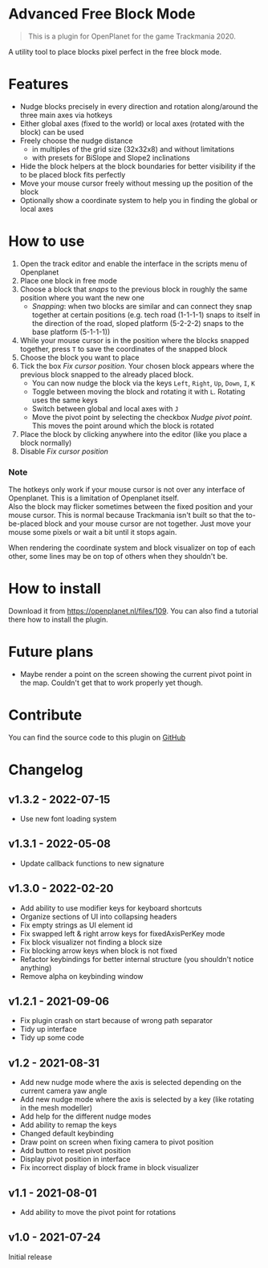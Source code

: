 # Advanced Free Block Mode

> This is a plugin for OpenPlanet for the game Trackmania 2020.

A utility tool to place blocks pixel perfect in the free block mode.

# Features

* Nudge blocks precisely in every direction and rotation along/around the three main axes via hotkeys
* Either global axes (fixed to the world) or local axes (rotated with the block) can be used
* Freely choose the nudge distance
    * in multiples of the grid size (32x32x8) and without limitations
    * with presets for BiSlope and Slope2 inclinations
* Hide the block helpers at the block boundaries for better visibility if the to be placed block fits perfectly
* Move your mouse cursor freely without messing up the position of the block
* Optionally show a coordinate system to help you in finding the global or local axes

# How to use

1. Open the track editor and enable the interface in the scripts menu of Openplanet
2. Place one block in free mode
3. Choose a block that _snaps_ to the previous block in roughly the same position where you want the new one
    * _Snapping_: when two blocks are similar and can connect they snap together at certain positions (e.g. tech road (1-1-1-1) snaps to itself in the direction of the road, sloped platform (5-2-2-2) snaps to the base platform (5-1-1-1))
4. While your mouse cursor is in the position where the blocks snapped together, press `T` to save the coordinates of the snapped block
5. Choose the block you want to place
6. Tick the box _Fix cursor position_. Your chosen block appears where the previous block snapped to the already placed block.
    * You can now nudge the block via the keys `Left`, `Right`, `Up`, `Down`, `I`, `K`
    * Toggle between moving the block and rotating it with `L`. Rotating uses the same keys
    * Switch between global and local axes with `J`
    * Move the pivot point by selecting the checkbox _Nudge pivot point_. This moves the point around which the block is rotated
7. Place the block by clicking anywhere into the editor (like you place a block normally)
8. Disable _Fix cursor position_

### Note
The hotkeys only work if your mouse cursor is not over any interface of Openplanet. This is a limitation of Openplanet itself.  
Also the block may flicker sometimes between the fixed position and your mouse cursor. This is normal because Trackmania isn't built so that the to-be-placed block and your mouse cursor are not together. Just move your mouse some pixels or wait a bit until it stops again.

When rendering the coordinate system and block visualizer on top of each other, some lines may be on top of others when they shouldn't be.

# How to install
Download it from https://openplanet.nl/files/109. You can also find a tutorial there how to install the plugin.

# Future plans
* Maybe render a point on the screen showing the current pivot point in the map. Couldn't get that to work properly yet though.

# Contribute
You can find the source code to this plugin on [GitHub](https://github.com/schl3ck/OPPlugin-advanced-free-block-mode)

# Changelog
## v1.3.2 - 2022-07-15
* Use new font loading system

## v1.3.1 - 2022-05-08
* Update callback functions to new signature

## v1.3.0 - 2022-02-20
* Add ability to use modifier keys for keyboard shortcuts
* Organize sections of UI into collapsing headers
* Fix empty strings as UI element id
* Fix swapped left & right arrow keys for fixedAxisPerKey mode
* Fix block visualizer not finding a block size
* Fix blocking arrow keys when block is not fixed
* Refactor keybindings for better internal structure (you shouldn't notice anything)
* Remove alpha on keybinding window

## v1.2.1 - 2021-09-06
* Fix plugin crash on start because of wrong path separator
* Tidy up interface
* Tidy up some code

## v1.2 - 2021-08-31
* Add new nudge mode where the axis is selected depending on the current camera yaw angle
* Add new nudge mode where the axis is selected by a key (like rotating in the mesh modeller)
* Add help for the different nudge modes
* Add ability to remap the keys
* Changed default keybinding
* Draw point on screen when fixing camera to pivot position
* Add button to reset pivot position
* Display pivot position in interface
* Fix incorrect display of block frame in block visualizer

## v1.1 - 2021-08-01
* Add ability to move the pivot point for rotations

## v1.0 - 2021-07-24
Initial release
